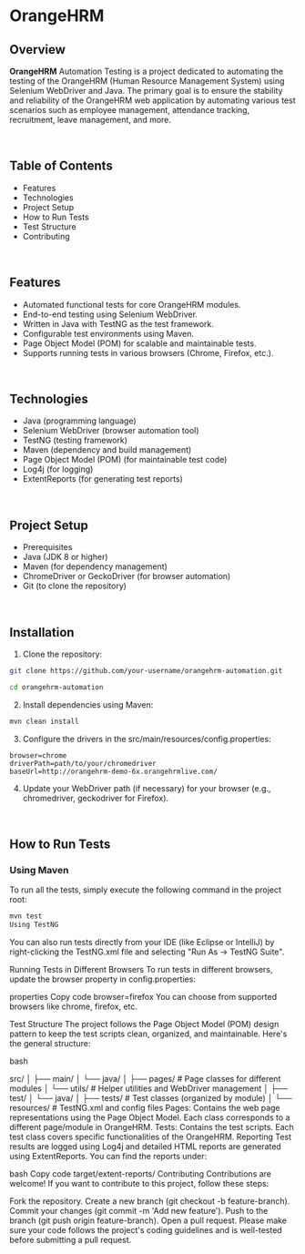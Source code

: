 # OrangeHRM

## Overview
<b>OrangeHRM</b> Automation Testing is a project dedicated to automating the testing of the OrangeHRM (Human Resource Management System) using Selenium WebDriver and Java. The primary goal is to ensure the stability and reliability of the OrangeHRM web application by automating various test scenarios such as employee management, attendance tracking, recruitment, leave management, and more.

<br>

## Table of Contents
- Features
- Technologies
- Project Setup
- How to Run Tests
- Test Structure
- Contributing

<br>

## Features
- Automated functional tests for core OrangeHRM modules.
- End-to-end testing using Selenium WebDriver.
- Written in Java with TestNG as the test framework.
- Configurable test environments using Maven.
- Page Object Model (POM) for scalable and maintainable tests.
- Supports running tests in various browsers (Chrome, Firefox, etc.).

<br>

## Technologies
- Java (programming language)
- Selenium WebDriver (browser automation tool)
- TestNG (testing framework)
- Maven (dependency and build management)
- Page Object Model (POM) (for maintainable test code)
- Log4j (for logging)
- ExtentReports (for generating test reports)

<br>

## Project Setup
- Prerequisites
- Java (JDK 8 or higher)
- Maven (for dependency management)
- ChromeDriver or GeckoDriver (for browser automation)
- Git (to clone the repository)

<br>

## Installation
1. Clone the repository:

```bash
git clone https://github.com/your-username/orangehrm-automation.git

cd orangehrm-automation
```

2. Install dependencies using Maven:

```bash
mvn clean install
```

3. Configure the drivers in the src/main/resources/config.properties:

```properties
browser=chrome
driverPath=path/to/your/chromedriver
baseUrl=http://orangehrm-demo-6x.orangehrmlive.com/
```

4. Update your WebDriver path (if necessary) for your browser (e.g., chromedriver, geckodriver for Firefox).

<br>

## How to Run Tests
### Using Maven
To run all the tests, simply execute the following command in the project root:

```bash
mvn test
Using TestNG
```

You can also run tests directly from your IDE (like Eclipse or IntelliJ) by right-clicking the TestNG.xml file and selecting "Run As -> TestNG Suite".


Running Tests in Different Browsers
To run tests in different browsers, update the browser property in config.properties:

properties
Copy code
browser=firefox
You can choose from supported browsers like chrome, firefox, etc.

Test Structure
The project follows the Page Object Model (POM) design pattern to keep the test scripts clean, organized, and maintainable. Here's the general structure:

bash

src/
│
├── main/
│   └── java/
│       ├── pages/          # Page classes for different modules
│       └── utils/          # Helper utilities and WebDriver management
│
├── test/
│   └── java/
│       ├── tests/          # Test classes (organized by module)
│       └── resources/      # TestNG.xml and config files
Pages: Contains the web page representations using the Page Object Model. Each class corresponds to a different page/module in OrangeHRM.
Tests: Contains the test scripts. Each test class covers specific functionalities of the OrangeHRM.
Reporting
Test results are logged using Log4j and detailed HTML reports are generated using ExtentReports. You can find the reports under:

bash
Copy code
target/extent-reports/
Contributing
Contributions are welcome! If you want to contribute to this project, follow these steps:

Fork the repository.
Create a new branch (git checkout -b feature-branch).
Commit your changes (git commit -m 'Add new feature').
Push to the branch (git push origin feature-branch).
Open a pull request.
Please make sure your code follows the project's coding guidelines and is well-tested before submitting a pull request.
